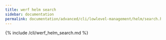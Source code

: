 ```yaml
---
title: werf helm search
sidebar: documentation
permalink: documentation/advanced/cli/lowlevel-management/helm/search.html
---
```


{% include /cli/werf_helm_search.md %}
